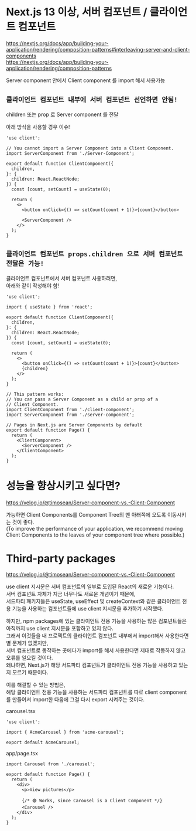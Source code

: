 # Next.js 13 이상, 서버 컴포넌트 / 클라이언트 컴포넌트

https://nextjs.org/docs/app/building-your-application/rendering/composition-patterns#interleaving-server-and-client-components  
https://nextjs.org/docs/app/building-your-application/rendering/composition-patterns

Server component 안에서 Client component 를 import 해서 사용가능

## `클라이언트 컴포넌트 내부에 서버 컴포넌트 선언하면 안됨!`

children 또는 prop 로 Server component 를 전달

아래 방식을 사용할 경우 이슈!

```tsx
'use client';

// You cannot import a Server Component into a Client Component.
import ServerComponent from './Server-Component';

export default function ClientComponent({
  children,
}: {
  children: React.ReactNode;
}) {
  const [count, setCount] = useState(0);

  return (
    <>
      <button onClick={() => setCount(count + 1)}>{count}</button>

      <ServerComponent />
    </>
  );
}
```

## `클라이언트 컴포넌트 props.children 으로 서버 컴포넌트 전달은 가능!`

클라이언트 컴포넌트에서 서버 컴포넌트 사용하려면,  
아래와 같이 작성해야 함!

```tsx
'use client';

import { useState } from 'react';

export default function ClientComponent({
  children,
}: {
  children: React.ReactNode;
}) {
  const [count, setCount] = useState(0);

  return (
    <>
      <button onClick={() => setCount(count + 1)}>{count}</button>
      {children}
    </>
  );
}
```

```tsx
// This pattern works:
// You can pass a Server Component as a child or prop of a
// Client Component.
import ClientComponent from './client-component';
import ServerComponent from './server-component';

// Pages in Next.js are Server Components by default
export default function Page() {
  return (
    <ClientComponent>
      <ServerComponent />
    </ClientComponent>
  );
}
```

# 성능을 향상시키고 싶다면?

https://velog.io/@timosean/Server-component-vs.-Client-Component

가능하면 Client Components를 Component Tree의 맨 아래쪽에 오도록 이동시키는 것이 좋다.  
(To improve the performance of your application, we recommend moving Client Components to the leaves of your component tree where possible.)

# Third-party packages

https://velog.io/@timosean/Server-component-vs.-Client-Component

use client 지시문은 서버 컴포넌트의 일부로 도입된 React의 새로운 기능이다.  
서버 컴포넌트 자체가 지금 너무나도 새로운 개념이기 때문에,  
서드파티 패키지들은 useState, useEffect 및 createContext와 같은 클라이언트 전용 기능을 사용하는 컴포넌트들에 use client 지시문을 추가하기 시작했다.

하지만, npm packages에 있는 클라이언트 전용 기능을 사용하는 많은 컴포넌트들은 아직까지 use client 지시문을 포함하고 있지 않다.  
그래서 이것들을 내 프로젝트의 클라이언트 컴포넌트 내부에서 import해서 사용한다면 별 문제가 없겠지만,  
서버 컴포넌트로 동작하는 곳에다가 import를 해서 사용한다면 제대로 작동하지 않고 오류를 일으킬 것이다.  
왜냐하면, Next.js가 해당 서드파티 컴포넌트가 클라이언트 전용 기능을 사용하고 있는 지 모르기 때문이다.

이를 해결할 수 있는 방법은,  
해당 클라이언트 전용 기능을 사용하는 서드파티 컴포넌트를 따로 client component를 만들어서 import한 다음에 그걸 다시 export 시켜주는 것이다.

carousel.tsx

```tsx
'use client';

import { AcmeCarousel } from 'acme-carousel';

export default AcmeCarousel;
```

app/page.tsx

```tsx
import Carousel from './carousel';

export default function Page() {
  return (
    <div>
      <p>View pictures</p>

      {/* 🟢 Works, since Carousel is a Client Component */}
      <Carousel />
    </div>
  );
}
```
